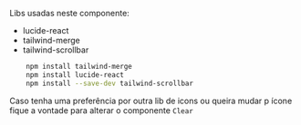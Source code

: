 Libs usadas neste componente:
- lucide-react
- tailwind-merge
- tailwind-scrollbar
``` bash
    npm install tailwind-merge
    npm install lucide-react
    npm install --save-dev tailwind-scrollbar

```

Caso tenha uma preferência por outra lib de icons ou queira mudar p ícone fique a vontade para alterar o componente `Clear`
